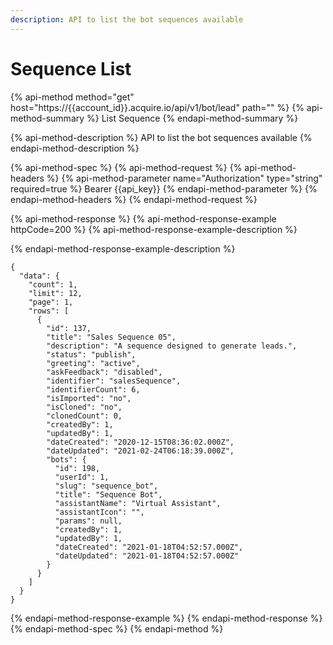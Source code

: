 ```yaml
---
description: API to list the bot sequences available
---
```


# Sequence List

{% api-method method="get" host="https://{{account\_id}}.acquire.io/api/v1/bot/lead" path="" %}
{% api-method-summary %}
List Sequence
{% endapi-method-summary %}

{% api-method-description %}
API to list the bot sequences available
{% endapi-method-description %}

{% api-method-spec %}
{% api-method-request %}
{% api-method-headers %}
{% api-method-parameter name="Authorization" type="string" required=true %}
Bearer {{api\_key}}
{% endapi-method-parameter %}
{% endapi-method-headers %}
{% endapi-method-request %}

{% api-method-response %}
{% api-method-response-example httpCode=200 %}
{% api-method-response-example-description %}

{% endapi-method-response-example-description %}

```
{
  "data": {
    "count": 1,
    "limit": 12,
    "page": 1,
    "rows": [
      {
        "id": 137,
        "title": "Sales Sequence 05",
        "description": "A sequence designed to generate leads.",
        "status": "publish",
        "greeting": "active",
        "askFeedback": "disabled",
        "identifier": "salesSequence",
        "identifierCount": 6,
        "isImported": "no",
        "isCloned": "no",
        "clonedCount": 0,
        "createdBy": 1,
        "updatedBy": 1,
        "dateCreated": "2020-12-15T08:36:02.000Z",
        "dateUpdated": "2021-02-24T06:18:39.000Z",
        "bots": {
          "id": 198,
          "userId": 1,
          "slug": "sequence_bot",
          "title": "Sequence Bot",
          "assistantName": "Virtual Assistant",
          "assistantIcon": "",
          "params": null,
          "createdBy": 1,
          "updatedBy": 1,
          "dateCreated": "2021-01-18T04:52:57.000Z",
          "dateUpdated": "2021-01-18T04:52:57.000Z"
        }
      }
    ]
  }
}

```
{% endapi-method-response-example %}
{% endapi-method-response %}
{% endapi-method-spec %}
{% endapi-method %}



